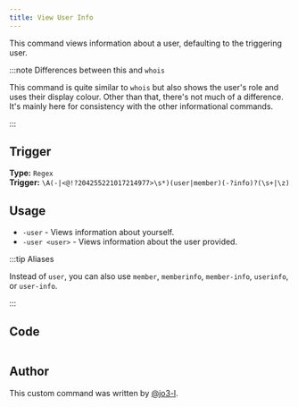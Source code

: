 ```yaml
---
title: View User Info
---
```


This command views information about a user, defaulting to the triggering user.

:::note Differences between this and `whois`

This command is quite similar to `whois` but also shows the user's role and uses their display colour. Other than that, there's not much of a difference. It's mainly here for consistency with the other informational commands.

:::

## Trigger

**Type:** `Regex`<br />
**Trigger:** `\A(-|<@!?204255221017214977>\s*)(user|member)(-?info)?(\s+|\z)`

## Usage

- `-user` - Views information about yourself.
- `-user <user>` - Views information about the user provided.

:::tip Aliases

Instead of `user`, you can also use `member`, `memberinfo`, `member-info`, `userinfo`, or `user-info`.

:::

## Code

```go file=../../../src/info/user.go.tmpl

```

## Author

This custom command was written by [@jo3-l](https://github.com/jo3-l).
